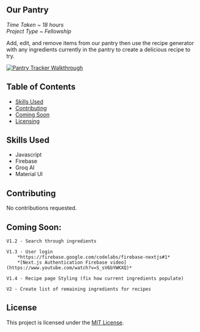 ## Our Pantry
*Time Taken ~ 18 hours*<br/>
*Project Type ~ Fellowship*

Add, edit, and remove items from our pantry then use the recipe generator with any ingredients currently in the pantry to create a delicious recipe to try.

[![Pantry Tracker Walkthrough](https://img.youtube.com/vi/QW0GLhunAM4/0.jpg)](https://www.youtube.com/watch?v=QW0GLhunAM4)

## Table of Contents
- [Skills Used](#skills-used)
- [Contributing](#contributing)
- [Coming Soon](#coming-soon)
- [Licensing](#licensing)

## Skills Used

- Javascript
- Firebase
- Groq AI
- Material UI

## Contributing

No contributions requested.

## Coming Soon:

    V1.2 - Search through ingredients
    
    V1.3 - User login
        *https://firebase.google.com/codelabs/firebase-nextjs#1*
        *[Next.js Authentication Firebase video](https://www.youtube.com/watch?v=S_sV6bYWKXQ)*
        
    V1.4 - Recipe page Styling (fix how current ingredients populate)

    V2 - Create list of remaining ingredients for recipes

## License
This project is licensed under the [MIT License](LICENSE).
